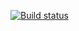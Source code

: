 [![Build status](https://ci.appveyor.com/api/projects/status/y3vxqs0dimqvw8hm/branch/master?svg=true)](https://ci.appveyor.com/project/Veronika-Kulieva/hw-5-pattern-1/branch/master)
